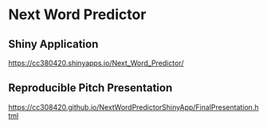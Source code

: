 # Next Word Predictor

## Shiny Application
https://cc380420.shinyapps.io/Next_Word_Predictor/

## Reproducible Pitch Presentation
https://cc308420.github.io/NextWordPredictorShinyApp/FinalPresentation.html

